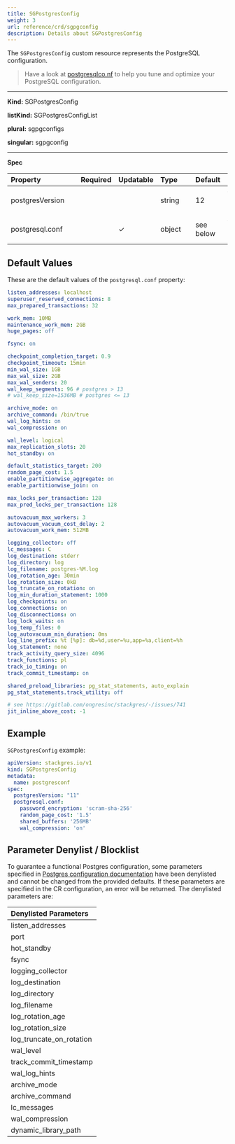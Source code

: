 ```yaml
---
title: SGPostgresConfig
weight: 3
url: reference/crd/sgpgconfig
description: Details about SGPostgresConfig
---
```


The `SGPostgresConfig` custom resource represents the PostgreSQL configuration.

> Have a look at [postgresqlco.nf](https://postgresqlco.nf) to help you tune and optimize your PostgreSQL configuration.

___

**Kind:** SGPostgresConfig

**listKind:** SGPostgresConfigList

**plural:** sgpgconfigs

**singular:** sgpgconfig
___

**Spec**

| <div style="width:9rem">Property</div> | Required | Updatable | <div style="width:4rem">Type</div> | Default   | Description |
|:---------------------------------------|----------|-----------|:-----------------------------------|:----------|:------------|
| postgresVersion                        |          |           | string                             | 12        | {{< crd-field-description SGPostgresConfig.spec.postgresVersion >}} |
| postgresql.conf                        |          | ✓         | object                             | see below | {{< crd-field-description "SGPostgresConfig.spec.postgresql\.conf" >}} |

## Default Values

These are the default values of the `postgresql.conf` property:

```yaml
listen_addresses: localhost
superuser_reserved_connections: 8
max_prepared_transactions: 32

work_mem: 10MB
maintenance_work_mem: 2GB
huge_pages: off

fsync: on

checkpoint_completion_target: 0.9
checkpoint_timeout: 15min
min_wal_size: 1GB
max_wal_size: 2GB
max_wal_senders: 20
wal_keep_segments: 96 # postgres > 13
# wal_keep_size=1536MB # postgres <= 13

archive_mode: on
archive_command: /bin/true
wal_log_hints: on
wal_compression: on

wal_level: logical
max_replication_slots: 20
hot_standby: on

default_statistics_target: 200
random_page_cost: 1.5
enable_partitionwise_aggregate: on
enable_partitionwise_join: on

max_locks_per_transaction: 128
max_pred_locks_per_transaction: 128

autovacuum_max_workers: 3
autovacuum_vacuum_cost_delay: 2
autovacuum_work_mem: 512MB

logging_collector: off
lc_messages: C
log_destination: stderr
log_directory: log
log_filename: postgres-%M.log
log_rotation_age: 30min
log_rotation_size: 0kB
log_truncate_on_rotation: on
log_min_duration_statement: 1000
log_checkpoints: on
log_connections: on
log_disconnections: on
log_lock_waits: on
log_temp_files: 0
log_autovacuum_min_duration: 0ms
log_line_prefix: %t [%p]: db=%d,user=%u,app=%a,client=%h 
log_statement: none
track_activity_query_size: 4096
track_functions: pl
track_io_timing: on
track_commit_timestamp: on

shared_preload_libraries: pg_stat_statements, auto_explain
pg_stat_statements.track_utility: off

# see https://gitlab.com/ongresinc/stackgres/-/issues/741
jit_inline_above_cost: -1
```

## Example

`SGPostgresConfig` example:

```yaml
apiVersion: stackgres.io/v1
kind: SGPostgresConfig
metadata:
  name: postgresconf
spec:
  postgresVersion: "11"
  postgresql.conf:
    password_encryption: 'scram-sha-256'
    random_page_cost: '1.5'
    shared_buffers: '256MB'
    wal_compression: 'on'
```

## Parameter Denylist / Blocklist

To guarantee a functional Postgres configuration, some parameters specified in [Postgres configuration documentation](https://www.postgresql.org/docs/latest/runtime-config.html) have been denylisted and cannot be changed from the provided defaults.
If these parameters are specified in the CR configuration, an error will be returned.
The denylisted parameters are:

| Denylisted Parameters    |
|:-------------------------|
| listen_addresses         |
| port                     |
| hot_standby              |
| fsync                    |
| logging_collector        |
| log_destination          |
| log_directory            |
| log_filename             |
| log_rotation_age         |
| log_rotation_size        |
| log_truncate_on_rotation |
| wal_level                |
| track_commit_timestamp   |
| wal_log_hints            |
| archive_mode             |
| archive_command          |
| lc_messages              |
| wal_compression          |
| dynamic_library_path     |
